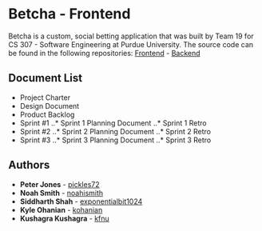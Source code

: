# Betcha - Frontend

Betcha is a custom, social betting application that was built by Team 19 for CS 307 - Software Engineering at Purdue University. The source code can be found in the following repositories: [Frontend](https://github.com/ThreeOhSeven/Frontend) - [Backend](https://github.com/ThreeOhSeven/Backend)

## Document List
* Project Charter
* Design Document
* Product Backlog
* Sprint #1
..* Sprint 1 Planning Document
..* Sprint 1 Retro
* Sprint #2
..* Sprint 2 Planning Document
..* Sprint 2 Retro
* Sprint #3
..* Sprint 3 Planning Document
..* Sprint 3 Retro


## Authors

* **Peter Jones** - [pickles72](https://github.com/pickles72)
* **Noah Smith** - [noahismith](https://github.com/noahismith)
* **Siddharth Shah** - [exponentialbit1024](https://github.com/exponentialbit1024)
* **Kyle Ohanian** - [kohanian](https://github.com/kohanian)
* **Kushagra Kushagra** - [kfnu](https://github.com/kfnu)
